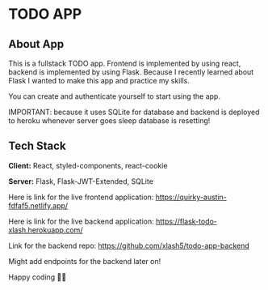 
# TODO APP

## About App

This is a fullstack TODO app. Frontend is implemented by using react, backend is implemented by using Flask. Because I recently learned about Flask I wanted to make this app and practice my skills.

You can create and authenticate yourself to start using the app.

IMPORTANT: because it uses SQLite for database and backend is deployed to heroku whenever server goes sleep database is resetting!


## Tech Stack

**Client:** React, styled-components, react-cookie

**Server:** Flask, Flask-JWT-Extended, SQLite

Here is link for the live frontend application: https://quirky-austin-fdfaf5.netlify.app/

Here is link for the live backend application: https://flask-todo-xlash.herokuapp.com/

Link for the backend repo: https://github.com/xlash5/todo-app-backend

Might add endpoints for the backend later on!

Happy coding 👨‍💻